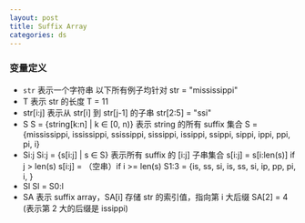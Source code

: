 ```yaml
---
layout: post
title: Suffix Array
categories: ds
---
```


### 变量定义

* `str`
  表示一个字符串
  以下所有例子均针对 str = "mississippi"
* T
  表示 str 的长度
  T = 11
* str[i:j]
  表示从 str[i] 到 str[j-1] 的子串
  str[2:5] = "ssi"
* S
  S = {string[k:n] | k ∈ [0, n)} 表示 string 的所有 suffix 集合
  S = {mississippi, ississippi, ssissippi, sissippi, issippi, ssippi, sippi, ippi, ppi, pi, i}
* Si:j
  Si:j = {s[i:j] | s ∈ S} 表示所有 suffix 的 [i:j] 子串集合
  s[i:j] = s[i:len(s)] if j > len(s)
  s[i:j] = <NULL>（空串）if i >= len(s)
  S1:3 = {is, ss, si, is, ss, si, ip, pp, pi, i, <NULL>}
* Sl
  Sl = S0:l
* SA
  表示 suffix array，SA[i] 存储 str 的索引值，指向第 i 大后缀
  SA[2] = 4 (表示第 2 大的后缀是 issippi)

